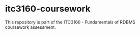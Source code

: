 # itc3160-coursework
This repository is part of the ITC3160 - Fundamentals of RDBMS coursework assessment.
